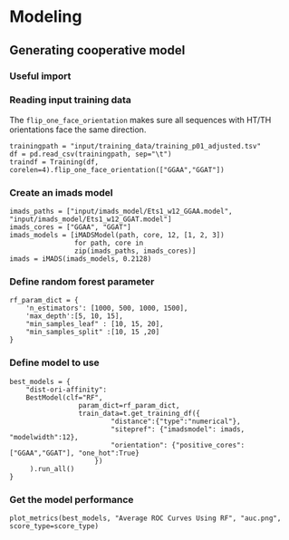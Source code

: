 # Modeling

## Generating cooperative model

### Useful import


### Reading input training data

The `flip_one_face_orientation` makes sure all sequences with HT/TH orientations
face the same direction.
~~~~{.python}
trainingpath = "input/training_data/training_p01_adjusted.tsv"
df = pd.read_csv(trainingpath, sep="\t")
traindf = Training(df, corelen=4).flip_one_face_orientation(["GGAA","GGAT"])
~~~~

### Create an imads model
~~~~{.python}
imads_paths = ["input/imads_model/Ets1_w12_GGAA.model", "input/imads_model/Ets1_w12_GGAT.model"]
imads_cores = ["GGAA", "GGAT"]
imads_models = [iMADSModel(path, core, 12, [1, 2, 3])
                for path, core in
                zip(imads_paths, imads_cores)]
imads = iMADS(imads_models, 0.2128)
~~~~

### Define random forest parameter

~~~~{.python}
rf_param_dict = {
    'n_estimators': [1000, 500, 1000, 1500],
    'max_depth':[5, 10, 15],
    "min_samples_leaf" : [10, 15, 20],
    "min_samples_split" :[10, 15 ,20]
}
~~~~

### Define model to use

~~~~{.python}
best_models = {
    "dist-ori-affinity":
    BestModel(clf="RF",
                 param_dict=rf_param_dict,
                 train_data=t.get_training_df({
                         "distance":{"type":"numerical"},
                         "sitepref": {"imadsmodel": imads, "modelwidth":12},
                         "orientation": {"positive_cores":["GGAA","GGAT"], "one_hot":True}
                     })
     ).run_all()
}
~~~~

### Get the model performance

~~~~{.python}
plot_metrics(best_models, "Average ROC Curves Using RF", "auc.png", score_type=score_type)
~~~~
